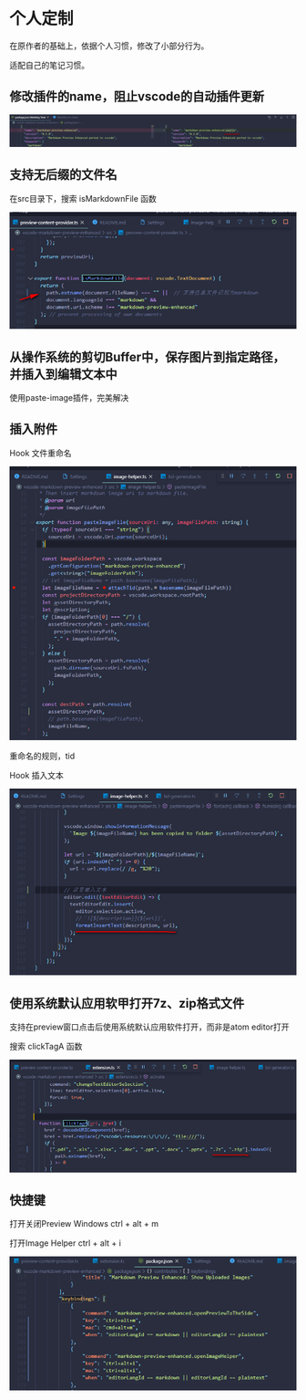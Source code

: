 # 个人定制

在原作者的基础上，依据个人习惯，修改了小部分行为。

适配自己的笔记习惯。




## 修改插件的name，阻止vscode的自动插件更新

![](/doc/image/README_20191117_130942.png)


## 支持无后缀的文件名

在src目录下，搜索 isMarkdownFile 函数

![](/doc/image/README_20191117_143056.png)

## 从操作系统的剪切Buffer中，保存图片到指定路径，并插入到编辑文本中

使用paste-image插件，完美解决


## 插入附件

Hook 文件重命名

![](/doc/image/README_20191117_140543.png)

重命名的规则，tid

Hook 插入文本

![](/doc/image/README_20191117_140642.png)


## 使用系统默认应用软甲打开7z、zip格式文件

支持在preview窗口点击后使用系统默认应用软件打开，而非是atom editor打开

搜索 clickTagA 函数

![](/doc/image/README_20191117_144620.png)


## 快捷键

打开关闭Preview Windows
ctrl + alt + m

打开Image Helper
ctrl + alt + i

![](/doc/image/README_20191117_150900.png)
